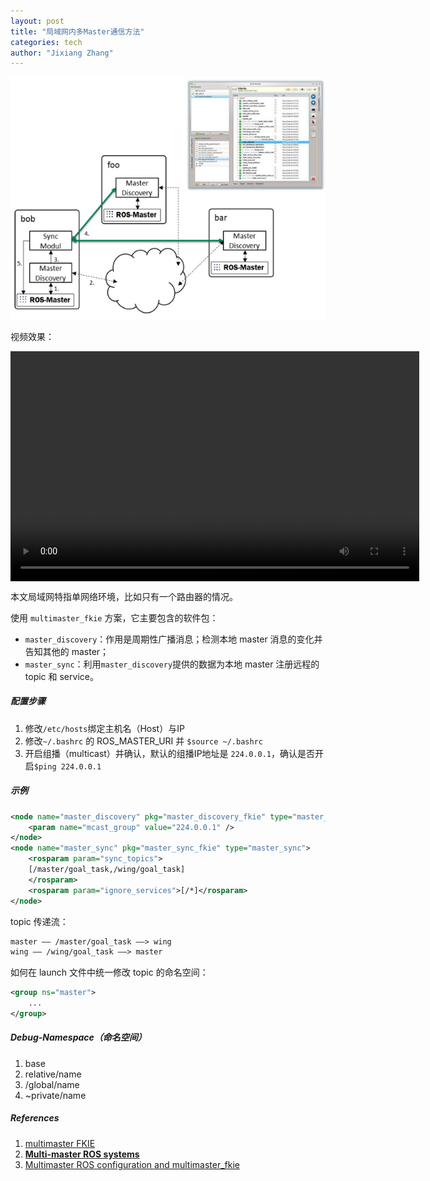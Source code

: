 ```yaml
---
layout: post
title: "局域网内多Master通信方法"
categories: tech
author: "Jixiang Zhang"
---
```


![](/images/ros_multimaster.png)

视频效果：

<video style="display:block; margin: 0 auto;" src="/files/icra2019.mp4" width="654" height="368" controls preload></video>

本文局域网特指单网络环境，比如只有一个路由器的情况。

使用 `multimaster_fkie` 方案，它主要包含的软件包：

- `master_discovery`：作用是周期性广播消息；检测本地 master 消息的变化并告知其他的 master；
- `master_sync`：利用`master_discovery`提供的数据为本地 master 注册远程的 topic 和 service。

##### 配置步骤

1. 修改`/etc/hosts`绑定主机名（Host）与IP
2. 修改`~/.bashrc` 的 ROS_MASTER_URI 并 `$source ~/.bashrc`
3. 开启组播（multicast）并确认，默认的组播IP地址是 `224.0.0.1`，确认是否开启`$ping 224.0.0.1`

##### 示例

```xml
<node name="master_discovery" pkg="master_discovery_fkie" type="master_discovery">
    <param name="mcast_group" value="224.0.0.1" />
</node>
<node name="master_sync" pkg="master_sync_fkie" type="master_sync">
    <rosparam param="sync_topics">
    [/master/goal_task,/wing/goal_task]
    </rosparam>
    <rosparam param="ignore_services">[/*]</rosparam>
</node>

```

topic 传递流：

```xml
master —— /master/goal_task ——> wing
wing —— /wing/goal_task ——> master
```

如何在 launch 文件中统一修改 topic 的命名空间：

```xml
<group ns="master">
	...
</group>
```



##### Debug-**Namespace**（命名空间）

1. base
2. relative/name
3. /global/name
4. ~private/name



##### References

1. [multimaster FKIE](http://fkie.github.io/multimaster_fkie/index.html)
2. [**Multi-master ROS systems**](http://digital.csic.es/bitstream/10261/133333/1/ROS-systems.pdf)
3. [Multimaster ROS configuration and multimaster_fkie](http://www.huyaoyu.com/technical/2018/08/27/multimaster-ros-configuration-and-multimaster-fkie.html)

